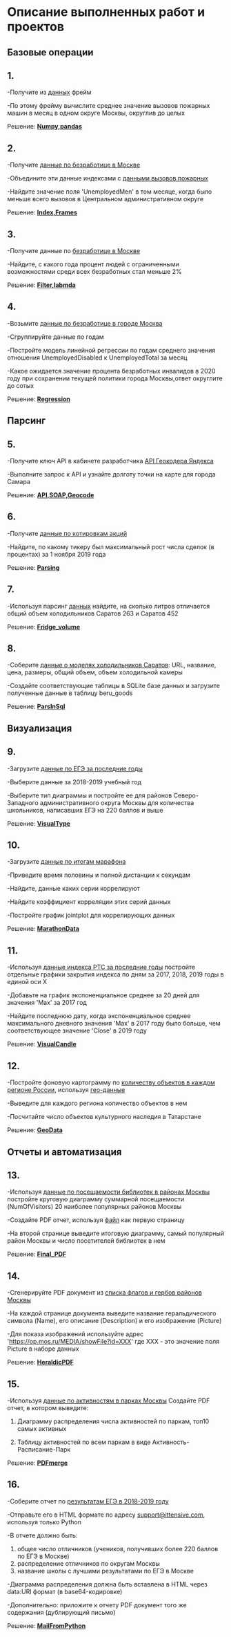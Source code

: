 # Описание выполненных работ и проектов

## Базовые операции
## 1. 

-Получите из [данных](https://video.ittensive.com/python-advanced/data-5283-2019-10-04.utf.csv) фрейм

-По этому фрейму вычислите среднее значение вызовов пожарных машин в месяц в одном округе Москвы, округлив до целых

Решение:
**[Numpy,pandas](https://github.com/Armada000/Portfolio/blob/main/%D0%91%D0%B0%D0%B7%D0%BE%D0%B2%D1%8B%D0%B5%20%D0%BE%D0%BF%D0%B5%D1%80%D0%B0%D1%86%D0%B8%D0%B8/1Numpy%2Cpandas.py)**

## 2.

-Получите [данные по безработице в Москве](https://video.ittensive.com/python-advanced/data-9753-2019-07-25.utf.csv)

-Объедините эти данные индексами с [данными вызовов пожарных](https://video.ittensive.com/python-advanced/data-5283-2019-10-04.utf.csv)

-Найдите значение поля 'UnemployedMen' в том месяце, когда было меньше всего вызовов в Центральном административном округе

Решение:
**[Index,Frames](https://github.com/Armada000/Portfolio/blob/main/%D0%91%D0%B0%D0%B7%D0%BE%D0%B2%D1%8B%D0%B5%20%D0%BE%D0%BF%D0%B5%D1%80%D0%B0%D1%86%D0%B8%D0%B8/1Index%2CFrames.py)**

## 3.

-Получите данные по [безработице в Москве](https://video.ittensive.com/python-advanced/data-9753-2019-07-25.utf.csv)

-Найдите, с какого года процент людей с ограниченными возможностями среди всех безработных стал меньше 2%

Решение:
**[Filter,labmda](https://github.com/Armada000/Portfolio/blob/main/%D0%91%D0%B0%D0%B7%D0%BE%D0%B2%D1%8B%D0%B5%20%D0%BE%D0%BF%D0%B5%D1%80%D0%B0%D1%86%D0%B8%D0%B8/1Filter%2Clabmda.py)**

## 4.

-Возьмите [данные по безработице в городе Москва](https://video.ittensive.com/python-advanced/data-9753-2019-07-25.utf.csv)

-Сгруппируйте данные по годам

-Постройте модель линейной регрессии по годам среднего значения отношения UnemployedDisabled к UnemployedTotal за месяц

-Какое ожидается значение процента безработных инвалидов в 2020 году при сохранении текущей политики города Москвы,ответ округлите до сотых

Решение:
**[Regression](https://github.com/Armada000/Portfolio/blob/main/%D0%91%D0%B0%D0%B7%D0%BE%D0%B2%D1%8B%D0%B5%20%D0%BE%D0%BF%D0%B5%D1%80%D0%B0%D1%86%D0%B8%D0%B8/Regression.py)**

## Парсинг

## 5. 

-Получите ключ API в кабинете разработчика [API Геокодера Яндекса](https://yandex.ru/dev/maps/geocoder/doc/desc/concepts/input_params.html)

-Выполните запрос к API и узнайте долготу точки на карте для города Самара

Решение:
**[API,SOAP,Geocode](https://github.com/Armada000/Portfolio/blob/main/%D0%9F%D0%B0%D1%80%D1%81%D0%B8%D0%BD%D0%B3/API%2CSOAP%2CGeocode.py)**

## 6. 

-Получите [данные по котировкам акций](https://mfd.ru/marketdata/?id=5&group=16&mode=3&sortHeader=name&sortOrder=1&selectedDate=01.11.2019)

-Найдите, по какому тикеру был максимальный рост числа сделок (в процентах) за 1 ноября 2019 года

Решение:
**[Parsing](https://github.com/Armada000/Portfolio/blob/main/%D0%9F%D0%B0%D1%80%D1%81%D0%B8%D0%BD%D0%B3/Parsing.py)**

## 7. 

-Используя парсинг [данных](https://video.ittensive.com/data/018-python-advanced/beru.ru/) найдите, на сколько литров отличается общий объем холодильников Саратов 263 и Саратов 452

Решение:
**[Fridge_volume](https://github.com/Armada000/Portfolio/blob/main/%D0%9F%D0%B0%D1%80%D1%81%D0%B8%D0%BD%D0%B3/Fridge_volume.py)**

## 8. 

-Соберите [данные о моделях холодильников Саратов](https://video.ittensive.com/data/018-python-advanced/beru.ru/): URL, название, цена, размеры, общий объем, объем холодильной камеры

-Создайте соответствующие таблицы в SQLite базе данных и загрузите полученные данные в таблицу beru_goods

Решение:
**[ParsInSql](https://github.com/Armada000/Portfolio/blob/main/%D0%9F%D0%B0%D1%80%D1%81%D0%B8%D0%BD%D0%B3/ParsInSql.py)**

## Визуализация

## 9. 

-Загрузите [данные по ЕГЭ за последние годы](https://video.ittensive.com/python-advanced/data-9722-2019-10-14.utf.csv)

-Выберите данные за 2018-2019 учебный год

-Выберите тип диаграммы и постройте ее для районов Северо-Западного административного округа Москвы для количества школьников, написавших ЕГЭ на 220 баллов и выше

Решение:
**[VisualType](https://github.com/Armada000/Portfolio/blob/main/%D0%92%D0%B8%D0%B7%D1%83%D0%B0%D0%BB%D0%B8%D0%B7%D0%B0%D1%86%D0%B8%D1%8F/VisualType.py)**

## 10. 

-Загрузите [данные по итогам марафона](https://video.ittensive.com/python-advanced/marathon-data.csv)

-Приведите время половины и полной дистанции к секундам

-Найдите, данные каких серии коррелируют

-Найдите коэффициент корреляции этих серий данных

-Постройте график jointplot для коррелирующих данных

Решение:
**[MarathonData](https://github.com/Armada000/Portfolio/blob/main/%D0%92%D0%B8%D0%B7%D1%83%D0%B0%D0%BB%D0%B8%D0%B7%D0%B0%D1%86%D0%B8%D1%8F/MarathonData.py)**

## 11. 

-Используя [данные индекса РТС за последние годы](https://video.ittensive.com/python-advanced/rts-index.csv) постройте отдельные графики закрытия индекса по дням за 2017, 2018, 2019 годы в единой оси X

-Добавьте на график экспоненциальное среднее за 20 дней для значения 'Max' за 2017 год

-Найдите последнюю дату, когда экспоненциальное среднее максимального дневного значения 'Max' в 2017 году было больше, чем соответствующее значение 'Close' в 2019 году 

Решение:
**[VisualCandle](https://github.com/Armada000/Portfolio/blob/main/%D0%92%D0%B8%D0%B7%D1%83%D0%B0%D0%BB%D0%B8%D0%B7%D0%B0%D1%86%D0%B8%D1%8F/VisualCandle.py)**

## 12. 

-Постройте фоновую картограмму по [количеству объектов в каждом регионе России](https://video.ittensive.com/python-advanced/data-44-structure-4.csv.gz), используя [гео-данные](https://video.ittensive.com/python-advanced/russia.json)

-Выведите для каждого региона количество объектов в нем

-Посчитайте число объектов культурного наследия в Татарстане

Решение:
**[GeoData](https://github.com/Armada000/Portfolio/blob/main/%D0%92%D0%B8%D0%B7%D1%83%D0%B0%D0%BB%D0%B8%D0%B7%D0%B0%D1%86%D0%B8%D1%8F/GeoData.py)**

## Отчеты и автоматизация

## 13. 

-Используя [данные по посещаемости библиотек в районах Москвы](https://video.ittensive.com/python-advanced/data-7361-2019-11-28.utf.json) постройте круговую диаграмму суммарной посещаемости (NumOfVisitors) 20 наиболее популярных районов Москвы

-Создайте PDF отчет, используя [файл](https://video.ittensive.com/python-advanced/title.pdf) как первую страницу

-На второй странице выведите итоговую диаграмму, самый популярный район Москвы и число посетителей библиотек в нем

Решение:
**[Final_PDF](https://github.com/Armada000/Portfolio/blob/main/%D0%9E%D1%82%D1%87%D0%B5%D1%82%D1%8B%20%D0%B8%20%D0%B0%D0%B2%D1%82%D0%BE%D0%BC%D0%B0%D1%82%D0%B8%D0%B7%D0%B0%D1%86%D0%B8%D1%8F/Final_PDF.py)**

## 14. 

-Сгенерируйте PDF документ из [списка флагов и гербов районов Москвы](https://video.ittensive.com/python-advanced/data-102743-2019-11-13.utf.csv)

-На каждой странице документа выведите название геральдического символа (Name), его описание (Description) и его изображение (Picture)

-Для показа изображений используйте адрес 'https://op.mos.ru/MEDIA/showFile?id=XXX' где XXX - это значение поля Picture в наборе данных

Решение:
**[HeraldicPDF](https://github.com/Armada000/Portfolio/blob/main/%D0%9E%D1%82%D1%87%D0%B5%D1%82%D1%8B%20%D0%B8%20%D0%B0%D0%B2%D1%82%D0%BE%D0%BC%D0%B0%D1%82%D0%B8%D0%B7%D0%B0%D1%86%D0%B8%D1%8F/HeraldicPDF.py)**

## 15. 

-Используя [данные по активностям в парках Москвы](https://video.ittensive.com/python-advanced/data-107235-2019-12-02.utf.json) Создайте PDF отчет, в котором выведите:

1. Диаграмму распределения числа активностей по паркам, топ10 самых активных

2. Таблицу активностей по всем паркам в виде Активность-Расписание-Парк

Решение:
**[PDFmerge](https://github.com/Armada000/Portfolio/blob/main/%D0%9E%D1%82%D1%87%D0%B5%D1%82%D1%8B%20%D0%B8%20%D0%B0%D0%B2%D1%82%D0%BE%D0%BC%D0%B0%D1%82%D0%B8%D0%B7%D0%B0%D1%86%D0%B8%D1%8F/PDFmerge.py)**

## 16. 

-Соберите отчет по [результатам ЕГЭ в 2018-2019 году](https://video.ittensive.com/python-advanced/data-9722-2019-10-14.utf.csv)

-Отправьте его в HTML формате по адресу support@ittensive.com, используя только Python

-В отчете должно быть:
  1. общее число отличников (учеников, получивших более 220 баллов по ЕГЭ в Москве)
  2. распределение отличников по округам Москвы
  3. название школы с лучшими результатами по ЕГЭ в Москве

-Диаграмма распределения должна быть вставлена в HTML через data:URI формат (в base64-кодировке)

-Дополнительно: приложите к отчету PDF документ того же содержания (дублирующий письмо)

Решение:
**[MailFromPython](https://github.com/Armada000/Portfolio/blob/main/%D0%9E%D1%82%D1%87%D0%B5%D1%82%D1%8B%20%D0%B8%20%D0%B0%D0%B2%D1%82%D0%BE%D0%BC%D0%B0%D1%82%D0%B8%D0%B7%D0%B0%D1%86%D0%B8%D1%8F/MailFromPython.py)**
